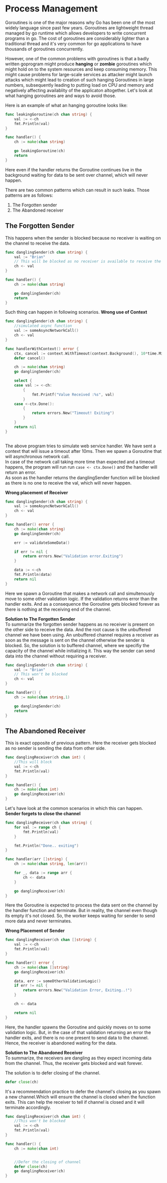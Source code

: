 Process Management
==================
Goroutines is one of the major reasons why Go has been one of the most widely language since past few years.
Goroutines are lightweight thread managed by go runtime which allows developers to write concurrent programs in go.
The cost of goroutines are considerably lighter than a traditional thread and it's very common for go applications to 
have thousands of goroutines concurrently.


However, one of the common problems with goroutines is that a badly written goprogram might produce **hanging** or **zombie** goroutines
which might hold on to the system resources and keep consuming memory. This might cause problems for large-scale services as attacker might
launch attacks which might lead to creation of such hanging Goroutines in large numbers, subsequently leading to putting load on CPU and memory and negatively affecting availablity of the applicaton altogether. Let's look at what hanging goroutines are and ways to avoid those.

Here is an example of what an hanging goroutine looks like:
```go
func leakingGoroutine(ch chan string) {
	val := <-ch
	fmt.Println(val)
}

func handler() {
	ch := make(chan string)

	go leakingGoroutine(ch)
	return
}
```

Here even if the handler returns the Goroutine continues live in the background waiting for data to be sent over channel, which will never happen.

There are two common patterns which can result in such leaks. Those patterns are as follows:
1. The Forgotten sender
2. The Abandoned receiver

## The Forgotten Sender
This happens when the sender is blocked because no receiver is waiting on the channel to receive the data.
```go
func danglingSender(ch chan string) {
	val := "Brian"
    // This will be blocked as no receiver is available to receive the data
	ch <- val
}

func handler() {
	ch := make(chan string)

	go danglingSender(ch)
	return
}
```

Such thing can happen in following scenarios.
**Wrong use of Context**

```go
func danglingSender(ch chan string) {
	//simulated async function
	val := someAsyncNetworkCall()
	ch <- val
}

func handlerWithContext() error {
	ctx, cancel := context.WithTimeout(context.Background(), 10*time.Millisecond)
	defer cancel()

	ch := make(chan string)
	go danglingSender(ch)

	select {
	case val := <-ch:
		{
			fmt.Printf("Value Received :%s", val)
		}
	case <-ctx.Done():
		{
			return errors.New("Timeout! Exiting")
		}
	}
    return nil
}
	
```
The above program tries to simulate web service handler. We have sent a context that will issue a timeout after 10ms. Then we spawn a Goroutine that will asynchronous network call.  
In case of the network call taking more time than expected and a timeout happens, the program will run run `case <- ctx.Done()` and the handler will return an error.  
As soon as the handler returns the danglingSender function will be blocked as there is no one to receive the val, which will never happen.

**Wrong placement of Receiver**
```go
func danglingSender(ch chan string) {
	val := someAsyncNetworkCall()
	ch <- val
}

func handler() error {
	ch := make(chan string)
	go danglingSender(ch)

	err := validateSomeData()

	if err != nil {
		return errors.New("Validation error.Exiting")
	}

	data := <-ch
	fmt.Println(data)
	return nil
}
```

Here we spawn a Goroutine that makes a network call and simultenously move to some other validation logic. If the validation returns error than the handler exits. And as a consequence the Goroutine gets blocked forever as there is nothing at the receiving end of the channel.


**Solution to The Forgotten Sender**  
To summarize the forgotten sender happens as no receiver is present on the other side to receive the data. And the root cause is the unbuffered channel we have been using.
An unbuffered channel requires a receiver as soon as the message is sent on the channel otherwise the sender is blocked. So, the solution is to buffered channel, where we specifiy the capacity of the channel while initializing it. This way the sender can send data into the channel without requiring a receiver.

```go
func danglingSender(ch chan string) {
	val := "Brian"
    // This won't be blocked
	ch <- val
}

func handler() {
	ch := make(chan string,1)

	go danglingSender(ch)
	return
}
```

## The Abandoned Receiver
This is exact opposite of previous pattern. Here the receiver gets blocked as no sender is sending the data from other side.

```go
func danglingReceiver(ch chan int) {
	//This will block
	val := <-ch
	fmt.Println(val)
}

func handler() {
	ch := make(chan int)
	go danglingReceiver(ch)
}
```

Let's have look at the common scenarios in which this can happen.  
**Sender forgets to close the channel** 

```go
func danglingReceiver(ch chan string) {
	for val := range ch {
		fmt.Println(val)
	}

	fmt.Println("Done.. exiting")
}

func handler(arr []string) {
	ch := make(chan string, len(arr))

	for _, data := range arr {
		ch <- data
	}

	go danglingReceiver(ch)
}
```

Here the Goroutine is expected to process the data sent on the channel by the handler function and terminate. But in reality, the channel even though its empty it's not closed. So, the worker keeps waiting for sender to send more data and never terminates.

**Wrong Placement of Sender**
```go
func danglingReceiver(ch chan []string) {
	val := <-ch
	fmt.Println(val)
}

func handler() error {
	ch := make(chan []string)
	go danglingReceiver(ch)

	data, err := someOtherValidationLogic()
	if err != nil {
		return errors.New("Validation Error, Exiting..!")
	}

	ch <- data

	return nil
}
```
Here, the handler spawns the Goroutine and quickly moves on to some validation logic. But, in the case of that validation returning an error the handler exits, and there is no one present to send data to the channel. Hence, the receiver is abandoned waiting for the data.


**Solution to The Abandoned Receiver**  
To summarize, the receivers are dangling as they expect incoming data from the channel. Thus, the receiver gets blocked and wait forever.

The solution is to defer closing of the channel.
```go
defer close(ch)
```
It's a recommendation practice to defer the channel's closing as you spawn a new channel.Which will ensure the channel is closed when the function exits.
This can help the receiver to tell if channel is closed and it will terminate accordingly.

```go
func danglingReceiver(ch chan int) {
	//This won't be blocked
	val := <-ch
	fmt.Println(val)
}

func handler() {
	ch := make(chan int)


	//Defer the closing of channel
	defer close(ch)
	go danglingReceiver(ch)
}
```



